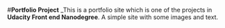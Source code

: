#**Portfolio Project**
_This is a portfolio site which is one of the projects in **Udacity Front end 
Nanodegree**. A simple site with some images and text.
